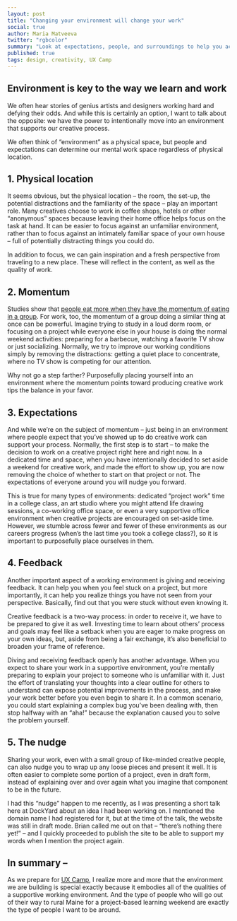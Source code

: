 ```yaml
---
layout: post
title: "Changing your environment will change your work"
social: true
author: Maria Matveeva
twitter: "rgbcolor"
summary: "Look at expectations, people, and surroundings to help you accomplish that dream project"
published: true
tags: design, creativity, UX Camp
---
```



## Environment is key to the way we learn and work

We often hear stories of genius artists and designers working hard and defying their odds. And while this is certainly an option, I want to talk about the opposite: we have the power to intentionally move into an environment that supports our creative process.

We often think of “environment” as a physical space, but people and expectations can determine our mental work space regardless of physical location.

## 1. Physical location

It seems obvious, but the physical location – the room, the set-up, the potential distractions and the familiarity of the space – play an important role. Many creatives choose to work in coffee shops, hotels or other “anonymous” spaces because leaving their home office helps focus on the task at hand. It can be easier to focus against an unfamiliar environment, rather than to focus against an intimately familiar space of your own house – full of potentially distracting things you could do.

In addition to focus, we can gain inspiration and a fresh perspective from traveling to a new place. These will reflect in the content, as well as the quality of work.


## 2. Momentum

Studies show that [people eat more when they have the momentum of eating in a group](https://books.google.com/books?id=RsMNiobZojIC&lpg=PA291&ots=FGHqyv4MMT&dq=people%20eat%20more%20in%20groups%20than%20alone%20study&pg=PA291#v=onepage&q&f=false). For work, too, the momentum of a group doing a similar thing at once can be powerful. Imagine trying to study in a loud dorm room, or focusing on a project while everyone else in your house is doing the normal weekend activities: preparing for a barbecue, watching a favorite TV show or just socializing. Normally, we try to improve our working conditions simply by removing the distractions: getting a quiet place to concentrate, where no TV show is competing for our attention. 

Why not go a step farther? Purposefully placing yourself into an environment where the momentum points toward producing creative work tips the balance in your favor.


## 3. Expectations

And while we’re on the subject of momentum – just being in an environment where people expect that you’ve showed up to do creative work can support your process. Normally, the first step is to start – to make the decision to work on a creative project right here and right now. In a dedicated time and space, when you have intentionally decided to set aside a weekend for creative work, and made the effort to show up, you are now removing the choice of whether to start on that project or not. The expectations of everyone around you will nudge you forward.

This is true for many types of environments: dedicated “project work” time in a college class, an art studio where you might attend life drawing sessions, a co-working office space, or even a very supportive office environment when creative projects are encouraged on set-aside time. However, we stumble across fewer and fewer of these environments as our careers progress (when’s the last time you took a college class?), so it is important to purposefully place ourselves in them.

## 4. Feedback

Another important aspect of a working environment is giving and receiving feedback. It can help you when you feel stuck on a project, but more importantly, it can help you realize things you have not seen from your perspective. Basically, find out that you were stuck without even knowing it.

Creative feedback is a two-way process: in order to receive it, we have to be prepared to give it as well. Investing time to learn about others’ process and goals may feel like a setback when you are eager to make progress on your own ideas, but, aside from being a fair exchange, it’s also beneficial to broaden your frame of reference.

Diving and receiving feedback openly has another advantage. When you expect to share your work in a supportive environment, you’re mentally preparing to explain your project to someone who is unfamiliar with it. Just the effort of translating your thoughts into a clear outline for others to understand can expose potential improvements in the process, and make your work better before you even begin to share it. In a common scenario, you could start explaining a complex bug you’ve been dealing with, then stop halfway with an “aha!” because the explanation caused you to solve the problem yourself.


## 5. The nudge

Sharing your work, even with a small group of like-minded creative people, can also nudge you to wrap up any loose pieces and present it well. It is often easier to complete some portion of a project, even in draft form, instead of explaining over and over again what you imagine that component to be in the future. 

I had this “nudge” happen to me recently, as I was presenting a short talk here at DockYard about an idea I had been working on. I mentioned the domain name I had registered for it, but at the time of the talk, the website was still in draft mode. Brian called me out on that – “there’s nothing there yet!” – and I quickly proceeded to publish the site to be able to support my words when I mention the project again.


## In summary –

As we prepare for [UX Camp](http://uxcamp.com/), I realize more and more that the environment we are building is special exactly because it embodies all of the qualities of a supportive working environment. And the type of people who will go out of their way to rural Maine for a project-based learning weekend are exactly the type of people I want to be around.
